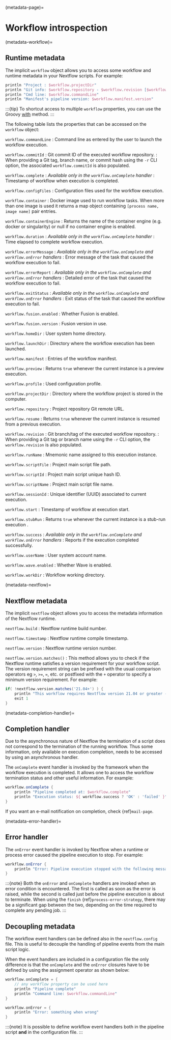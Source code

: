 (metadata-page)=

# Workflow introspection

(metadata-workflow)=

## Runtime metadata

The implicit `workflow` object allows you to access some workflow and runtime metadata in your Nextflow scripts. For example:

```groovy
println "Project : $workflow.projectDir"
println "Git info: $workflow.repository - $workflow.revision [$workflow.commitId]"
println "Cmd line: $workflow.commandLine"
println "Manifest's pipeline version: $workflow.manifest.version"
```

:::{tip}
To shortcut access to multiple `workflow` properties, you can use the Groovy [with](<http://docs.groovy-lang.org/latest/html/groovy-jdk/java/lang/Object.html#with(groovy.lang.Closure)>) method.
:::

The following table lists the properties that can be accessed on the `workflow` object:


`workflow.commandLine`
: Command line as entered by the user to launch the workflow execution.

`workflow.commitId`
: Git commit ID of the executed workflow repository.
: When providing a Git tag, branch name, or commit hash using the `-r` CLI option, the associated `workflow.commitId` is also populated.

`workflow.complete`
: *Available only in the `workflow.onComplete` handler*
: Timestamp of workflow when execution is completed.

`workflow.configFiles`
: Configuration files used for the workflow execution.

`workflow.container`
: Docker image used to run workflow tasks. When more than one image is used it returns a map object containing `[process name, image name]` pair entries.

`workflow.containerEngine`
: Returns the name of the container engine (e.g. docker or singularity) or null if no container engine is enabled.

`workflow.duration`
: *Available only in the `workflow.onComplete` handler*
: Time elapsed to complete workflow execution.

`workflow.errorMessage`
: *Available only in the `workflow.onComplete` and `workflow.onError` handlers*
: Error message of the task that caused the workflow execution to fail.

`workflow.errorReport`
: *Available only in the `workflow.onComplete` and `workflow.onError` handlers*
: Detailed error of the task that caused the workflow execution to fail.

`workflow.exitStatus`
: *Available only in the `workflow.onComplete` and `workflow.onError` handlers*
: Exit status of the task that caused the workflow execution to fail.

`workflow.fusion.enabled`
: Whether Fusion is enabled.

`workflow.fusion.version`
: Fusion version in use.

`workflow.homeDir`
: User system home directory.

`workflow.launchDir`
: Directory where the workflow execution has been launched.

`workflow.manifest`
: Entries of the workflow manifest.

`workflow.preview`
: Returns `true` whenever the current instance is a preview execution.

`workflow.profile`
: Used configuration profile.

`workflow.projectDir`
: Directory where the workflow project is stored in the computer.

`workflow.repository`
: Project repository Git remote URL.

`workflow.resume`
: Returns `true` whenever the current instance is resumed from a previous execution.

`workflow.revision`
: Git branch/tag of the executed workflow repository.
: When providing a Git tag or branch name using the `-r` CLI option, the `workflow.revision` is also populated.

`workflow.runName`
: Mnemonic name assigned to this execution instance.

`workflow.scriptFile`
: Project main script file path.

`workflow.scriptId`
: Project main script unique hash ID.

`workflow.scriptName`
: Project main script file name.

`workflow.sessionId`
: Unique identifier (UUID) associated to current execution.

`workflow.start`
: Timestamp of workflow at execution start.

`workflow.stubRun`
: Returns `true` whenever the current instance is a stub-run execution .

`workflow.success`
: *Available only in the `workflow.onComplete` and `workflow.onError` handlers*
: Reports if the execution completed successfully.

`workflow.userName`
: User system account name.

`workflow.wave.enabled`
: Whether Wave is enabled.

`workflow.workDir`
: Workflow working directory.

(metadata-nextflow)=

## Nextflow metadata

The implicit `nextflow` object allows you to access the metadata information of the Nextflow runtime.

`nextflow.build`
: Nextflow runtime build number.

`nextflow.timestamp`
: Nextflow runtime compile timestamp.

`nextflow.version`
: Nextflow runtime version number.

`nextflow.version.matches()`
: This method allows you to check if the Nextflow runtime satisfies a version requirement for your workflow script. The version requirement string can be prefixed with the usual comparison operators eg `>`, `>=`, `=`, etc. or postfixed with the `+` operator to specify a minimum version requirement. For example:

  ```groovy
  if( !nextflow.version.matches('21.04+') ) {
      println "This workflow requires Nextflow version 21.04 or greater -- You are running version $nextflow.version"
      exit 1
  }
  ```

(metadata-completion-handler)=

## Completion handler

Due to the asynchronous nature of Nextflow the termination of a script does not correspond to the termination of the running workflow. Thus some information, only available on execution completion, needs to be accessed by using an asynchronous handler.

The `onComplete` event handler is invoked by the framework when the workflow execution is completed. It allows one to access the workflow termination status and other useful information. For example:

```groovy
workflow.onComplete {
    println "Pipeline completed at: $workflow.complete"
    println "Execution status: ${ workflow.success ? 'OK' : 'failed' }"
}
```

If you want an e-mail notification on completion, check {ref}`mail-page`.

(metadata-error-handler)=

## Error handler

The `onError` event handler is invoked by Nextflow when a runtime or process error caused the pipeline execution to stop. For example:

```groovy
workflow.onError {
    println "Error: Pipeline execution stopped with the following message: ${workflow.errorMessage}"
}
```

:::{note}
Both the `onError` and `onComplete` handlers are invoked when an error condition is encountered. The first is called as soon as the error is raised, while the second is called just before the pipeline execution is about to terminate. When using the `finish` {ref}`process-error-strategy`, there may be a significant gap between the two, depending on the time required to complete any pending job.
:::

## Decoupling metadata

The workflow event handlers can be defined also in the `nextflow.config` file. This is useful to decouple the handling of pipeline events from the main script logic.

When the event handlers are included in a configuration file the only difference is that the `onComplete` and the `onError` closures have to be defined by using the assignment operator as shown below:

```groovy
workflow.onComplete = {
    // any workflow property can be used here
    println "Pipeline complete"
    println "Command line: $workflow.commandLine"
}

workflow.onError = {
    println "Error: something when wrong"
}
```

:::{note}
It is possible to define workflow event handlers both in the pipeline script **and** in the configuration file.
:::
